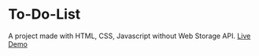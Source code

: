 # To-Do-List

A project made with HTML, CSS, Javascript without Web Storage API.
[Live Demo](https://coco995o.github.io/To-Do-List/)

